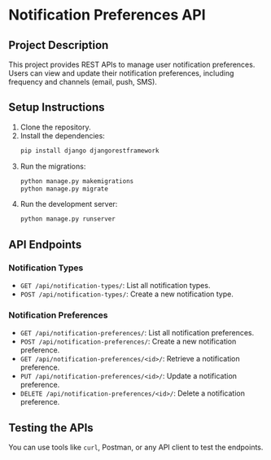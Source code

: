 # Notification Preferences API

## Project Description

This project provides REST APIs to manage user notification preferences. Users can view and update their notification preferences, including frequency and channels (email, push, SMS).

## Setup Instructions

1. Clone the repository.
2. Install the dependencies:
    ```sh
    pip install django djangorestframework
    ```
3. Run the migrations:
    ```sh
    python manage.py makemigrations
    python manage.py migrate
    ```
4. Run the development server:
    ```sh
    python manage.py runserver
    ```

## API Endpoints

### Notification Types

- `GET /api/notification-types/`: List all notification types.
- `POST /api/notification-types/`: Create a new notification type.

### Notification Preferences

- `GET /api/notification-preferences/`: List all notification preferences.
- `POST /api/notification-preferences/`: Create a new notification preference.
- `GET /api/notification-preferences/<id>/`: Retrieve a notification preference.
- `PUT /api/notification-preferences/<id>/`: Update a notification preference.
- `DELETE /api/notification-preferences/<id>/`: Delete a notification preference.

## Testing the APIs

You can use tools like `curl`, Postman, or any API client to test the endpoints.
